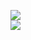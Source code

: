 [![](https://img.shields.io/badge/Made%20With-Github%20Spray-lightgrey.svg?style=for-the-badge&logo=github)](https://github.com/Annihil/github-spray#27454)  
[![](https://i.imgur.com/2DrTn0Z.gif)](https://github.com/Annihil/github-spray)